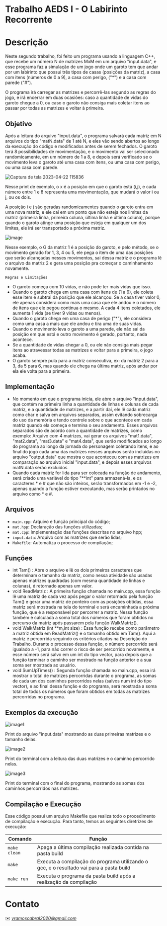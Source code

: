 # Trabalho AEDS I - O Labirinto Recorrente

# Descrição

Neste segundo trabalho, foi feito um programa usando a linguagem C++, que recebe um número N de matrizes MxM em um arquivo "input.data", e esse programa faz a simulação de um jogo onde um garoto tem que andar por um labirinto que possui três tipos de casas (posições da matriz), a casa com itens (números de 0 a 9), a casa com perigo, ("*") e a casa com parede ("#").

O programa irá carregar as matrizes e percorrê-las segundo as regras do jogo, e irá encerrar em duas ocasiões: caso a quantidade de vidas do garoto chegue a 0, ou caso o garoto não consiga mais coletar itens ao passar por todas as matrizes e voltar à primeira.

## Objetivo

Após a leitura do arquivo "input.data", o programa salvará cada matriz em N arquivos do tipo "matN.data" de 1 até N, e eles vão sendo abertos ao longo da execução do código e modificados antes de serem fechados. O garoto terá 8 possibilidades de movimentação, e o movimento vai ser selecionado randomicamente, em um número de 1 a 8, e depois será verificado se o movimento leva o garoto até uma casa com itens, ou uma casa com perigo, ou uma casa com parede.

![Captura de tela 2023-04-22 115836](https://user-images.githubusercontent.com/127407951/233792398-61109db7-b0e4-4a74-8448-cb2d75122fa4.png)

Nesse print de exemplo, o x é a posição em que o garoto está (i,j), e cada número entre 1 e 8 representa uma movimentação, que mudará o valor i ou j, ou os dois.

A posição i e j são geradas randomicamentes quando o garoto entra em uma nova matriz, e ele cai em um ponto que não esteja nos limites da matriz (primeira linha, primeira coluna, última linha e última coluna), porque quando o garoto atinge uma posição que esteja em qualquer um dos limites, ele irá ser transportado a próxima matriz.

![image](https://user-images.githubusercontent.com/127407951/233793401-c20f1749-5f97-4d6c-954f-bfcc22c8b347.png)

Nesse exemplo, o G da matriz 1 é a posição do garoto, e pelo método, se o movimento gerado for 1, 3, 4 ou 5, ele pega o item de uma das posições que serão alcançadas nesses movimentos, sai dessa matriz e o programa lê o arquivo da matriz 2 e gera uma posição pra começar o caminhamento novamente.

```Regras e Limitações```

- O garoto começa com 10 vidas, e não pode ter mais vidas que isso.
- Quando o garoto chega em uma casa com itens de (1 a 9), ele coleta esse item e subtrai da posição que ele alcançou. Se a casa tiver valor 0, ele apenas considera como mais uma casa que ele andou e o número de itens que ele pegou continua o mesmo. A cada 4 itens coletados, ele aumenta 1 vida (se tiver 9 vidas ou menos).
- Quando o garoto chega em uma casa de perigo ("*"), ele  considera como uma casa a mais que ele andou e tira uma de suas vidas.
- Quando o movimento leva o garoto a uma parede, ele não sai da posição em que está e outro movimento é gerado, portanto, nada acontece.
- Se a quantidade de vidas chegar a 0, ou ele não consiga mais pegar itens ao atravessar todas as matrizes e voltar para a primeira, o jogo acaba.
- O garoto sempre pula para a matriz consecutiva, ex: da matriz 2 para a 3, da 5 para 6, mas quando ele chega na última matriz, após andar por ela ele volta para a primeira.

## Implementação

- No momento em que o programa inicia, ele abre o arquivo "input.data", que contém na primeira linha a quantidade de linhas e colunas de cada matriz, e a quantidade de matrizes, e a partir daí, ele lê cada matriz como char e salva em arquivos separados, assim evitando sobrecarga do uso da memória e tendo controle sobre o que acontece em cada matriz quando ela começa e termina o seu andamento. Esses arquivos separados são de acordo com a quantidade de matrizes, como exemplo: Arquivo com 4 matrizes, vai gerar os arquivos "mat1.data", "mat2.data", "mat3.data" e "mat4.data", que serão modificados ao longo do programa ao longo da jornada do personagem coletando itens, e ao final do jogo cada uma das matrizes nesses arquivos serão incluídas no arquivo "output.data" que mostra o que aconteceu com as matrizes em comparação ao arquivo inicial "input.data", e depois esses arquivos matN.data serão excluídos.
- Quando cada matriz for lida para ser colocada na função de andamento, será criado uma variável do tipo "**int" para armazená-la, e os caracteres * e # que não são inteiros, serão transformados em -1 e -2, apenas quando a função estiver executando, mas serão printados no arquivo como * e #.



## Arquivos

* ```main.cpp```: Arquivo e função principal do código;
* ```mat.hpp```: Declaração das funções utilizadas;
* ```mat.cpp```: Implementação das funções descritas no arquivo hpp;
* ```input.data```: Arquivo com as matrizes que serão lidas;
* ```Makefile```: Automatiza o processo de compilação;

## Funções

* int Tam() : Abre o arquivo e lê os dois primeiros caracteres que determinam o tamanho da matriz, como nessa atividade são usadas apenas matrizes quadradas (com mesma quantidade de linhas e colunas), é retornado apenas um valor.
* void ReadMatriz : A primeira função chamada no main.cpp, essa função lê uma matriz de cada vez após pegar o valor retornado pela função Tam() e gerar uma matriz de ponteiro com as posições obtidas, essa matriz será mostrada na tela do terminal e será encaminhada a próxima função, que é a responsável por percorrer a matriz. Nessa função também é calculada a soma total dos números que foram obtidos no percurso da matriz após passarem pela função WalkMatriz().
* void WalkMatriz (int **m,int size) : Essa função recebe como parâmetro a matriz obtida em ReadMatriz() e o tamanho obtido em Tam(). Aqui a matriz é percorrida seguindo os critérios citados na Descrição do Trabalho. Durante o processo dessa função, o número percorrido será igualado a -1, para não correr o risco de ser percorrido novamente, e esse número será salvo em um int do tipo vector, para depois que a função terminar o caminho ser mostrado na função anterior e a sua soma ser mostrada ao usuário.
* void SumUpTimes() : Segunda função chamada no main.cpp, essa irá mostrar o total de matrizes percorridas durante o programa, as somas de cada um dos caminhos percorridos nelas (salvos num int do tipo vector), e ao final dessa função e do programa, será mostrada a soma total de todos os números que foram obtidos em todas as matrizes percorridas no programa.

## Exemplos da execução

![image1](https://user-images.githubusercontent.com/127407951/227640068-807c981f-cea3-42e7-833f-9bb4f24664d7.jpg)


Print do arquivo "input.data" mostrando as duas primeiras matrizes e o tamanho delas.

![image2](https://user-images.githubusercontent.com/127407951/227640329-74c8c542-a1cb-4497-8a60-389d2b30dd7e.jpg)


Print do terminal com a leitura das duas matrizes e o caminho percorrido nelas.

![image3](https://user-images.githubusercontent.com/127407951/227640517-9cdaff96-429f-4e11-87f3-17936196c383.jpg)


Print do terminal com o final do programa, mostrando as somas dos caminhos percorridos nas matrizes.

## Compilação e Execução

Esse código possui um arquivo Makefile que realiza todo o procedimento de compilação e execução. Para tanto, temos as seguintes diretrizes de execução:


| Comando                |  Função                                                                                           |                     
| -----------------------| ------------------------------------------------------------------------------------------------- |
|  `make clean`          | Apaga a última compilação realizada contida na pasta build                                        |
|  `make`                | Executa a compilação do programa utilizando o gcc, e o resultado vai para a pasta build           |
|  `make run`            | Executa o programa da pasta build após a realização da compilação                                 |


# Contato

✉️ <i>vramoscabral2020@gmail.com</i>
